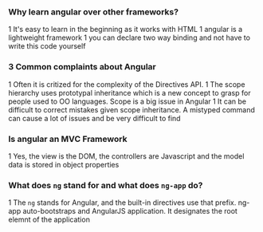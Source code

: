 ### Why learn angular over other frameworks?
  1 It's easy to learn in the beginning as it works with HTML
  1 angular is a lightweight framework
  1 you can declare two way binding and not have to write this code yourself

### 3 Common complaints about Angular
  1 Often it is critized for the complexity of the Directives API.
  1 The scope hierarchy uses prototypal inheritance which is a new concept to grasp for people used to OO languages. Scope is a big issue in Angular
  1 It can be difficult to correct mistakes given scope inheritance. A mistyped command can cause a lot of issues and be very difficult to find

### Is angular an MVC Framework
  1 Yes, the view is the DOM, the controllers are Javascript and the model data is stored in object properties


### What does ```ng``` stand for and what does ```ng-app``` do?
  1 The ```ng``` stands for Angular, and the built-in directives use that prefix. ng-app auto-bootstraps and AngularJS application. It designates the root elemnt of the application
